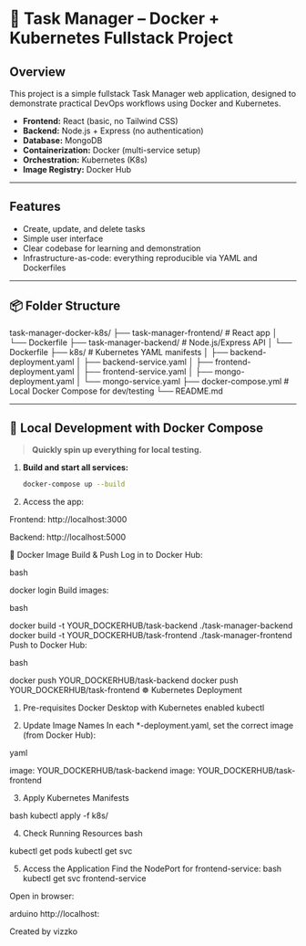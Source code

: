 # 🌳 Task Manager – Docker + Kubernetes Fullstack Project

## Overview

This project is a simple fullstack Task Manager web application, designed to demonstrate practical DevOps workflows using Docker and Kubernetes.

- **Frontend:** React (basic, no Tailwind CSS)
- **Backend:** Node.js + Express (no authentication)
- **Database:** MongoDB
- **Containerization:** Docker (multi-service setup)
- **Orchestration:** Kubernetes (K8s)
- **Image Registry:** Docker Hub

---

## Features

- Create, update, and delete tasks
- Simple user interface
- Clear codebase for learning and demonstration
- Infrastructure-as-code: everything reproducible via YAML and Dockerfiles

---

## 📦 Folder Structure

task-manager-docker-k8s/
├── task-manager-frontend/ # React app
│ └── Dockerfile
├── task-manager-backend/ # Node.js/Express API
│ └── Dockerfile
├── k8s/ # Kubernetes YAML manifests
│ ├── backend-deployment.yaml
│ ├── backend-service.yaml
│ ├── frontend-deployment.yaml
│ ├── frontend-service.yaml
│ ├── mongo-deployment.yaml
│ └── mongo-service.yaml
├── docker-compose.yml # Local Docker Compose for dev/testing
└── README.md


---

## 🚀 Local Development with Docker Compose

> **Quickly spin up everything for local testing.**

1. **Build and start all services:**
   ```bash
   docker-compose up --build
   
2. Access the app:

Frontend: http://localhost:3000

Backend: http://localhost:5000

🐳 Docker Image Build & Push
Log in to Docker Hub:

bash

docker login
Build images:

bash

docker build -t YOUR_DOCKERHUB/task-backend ./task-manager-backend
docker build -t YOUR_DOCKERHUB/task-frontend ./task-manager-frontend
Push to Docker Hub:

bash

docker push YOUR_DOCKERHUB/task-backend
docker push YOUR_DOCKERHUB/task-frontend
☸️ Kubernetes Deployment

1. Pre-requisites
Docker Desktop with Kubernetes enabled
kubectl

2. Update Image Names
In each *-deployment.yaml, set the correct image (from Docker Hub):

yaml

image: YOUR_DOCKERHUB/task-backend
image: YOUR_DOCKERHUB/task-frontend

3. Apply Kubernetes Manifests

bash
kubectl apply -f k8s/

4. Check Running Resources
bash

kubectl get pods
kubectl get svc

5. Access the Application
Find the NodePort for frontend-service:
bash
kubectl get svc frontend-service

Open in browser:

arduino
http://localhost:<NodePort>

Created by vizzko
